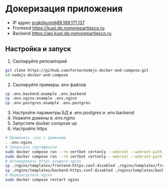 # Докеризация приложения

* IP адрес praktikum@89.169.171.137
* Frontend https://kupi.dp.nomorepartiesco.ru
* Backend https://api.kupi.dp.nomorepartiesco.ru

## Настройка и запуск

1. Скопируйте репозиторий
```bash
git clone https://github.com/Forne/nodejs-docker-and-compose.git
cd nodejs-docker-and-compose
```

2. Скопируйте примеры .env файлов
```bash
cp .env.backend.example .env.backend
cp .env.nginx.example .env.nginx
cp .env.postgres.example .env.postgres
```

3. Настройте параметры БД в .env.postgres и .env.backend
4. Укажите домены в .env.nginx
5. Запустите docker compose up
6. Настройте https
```bash
# Применить .env с доменами
. .env.nginx
# Запросить сертификаты
sudo docker compose run --rm certbot certonly --webroot --webroot-path /var/www/certbot -d ${FRONTEND_HOST}
sudo docker compose run --rm certbot certonly --webroot --webroot-path /var/www/certbot -d ${BACKEND_HOST}
# Активировать https конфиги nginx
cp ./nginx/templates/frontend-https.conf.disabled ./nginx/templates/frontend-https.conf.template
cp ./nginx/templates/backend-https.conf.disabled ./nginx/templates/backend-https.conf.template
# Перезагрузить nginx
sudo docker compose restart nginx
```
